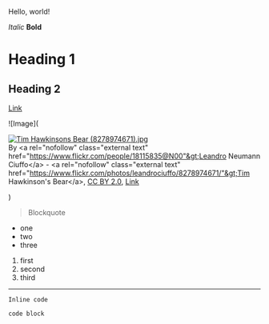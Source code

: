 Hello, world!

*Italic*
**Bold**
# Heading 1
## Heading 2
[Link](https://ucsd.edu/)

![Image](<p><a href="https://commons.wikimedia.org/wiki/File:Tim_Hawkinsons_Bear_(8278974671).jpg#/media/File:Tim_Hawkinsons_Bear_(8278974671).jpg"><img src="https://upload.wikimedia.org/wikipedia/commons/thumb/0/06/Tim_Hawkinsons_Bear_%288278974671%29.jpg/1200px-Tim_Hawkinsons_Bear_%288278974671%29.jpg" alt="Tim Hawkinsons Bear (8278974671).jpg"></a><br>By &lt;a rel="nofollow" class="external text" href="https://www.flickr.com/people/18115835@N00"&gt;Leandro Neumann Ciuffo&lt;/a&gt; - &lt;a rel="nofollow" class="external text" href="https://www.flickr.com/photos/leandrociuffo/8278974671/"&gt;Tim Hawkinson's Bear&lt;/a&gt;, <a href="https://creativecommons.org/licenses/by/2.0" title="Creative Commons Attribution 2.0">CC BY 2.0</a>, <a href="https://commons.wikimedia.org/w/index.php?curid=28377657">Link</a></p>)
> Blockquote

* one
* two
* three

1. first
2. second
3. third

---

`Inline code`

```
code block
```
